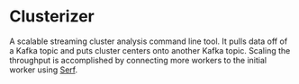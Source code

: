 # Clusterizer

A scalable streaming cluster analysis command line tool. It pulls data off of a Kafka topic and puts cluster centers onto another Kafka topic. Scaling the throughput is accomplished by connecting more workers to the initial worker using [Serf](https://www.serf.io/).
